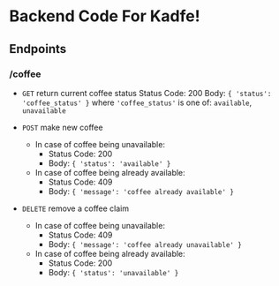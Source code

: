 # Backend Code For Kadfe!

## Endpoints

### /coffee
+ `GET` return current coffee status
  Status Code: 200
  Body: `{ 'status': 'coffee_status' }` where `'coffee_status'` is one of: `available`, `unavailable`

+ `POST` make new coffee
  + In case of coffee being unavailable:
      + Status Code: 200
      + Body: `{ 'status': 'available' }`
  + In case of coffee being already available:
      + Status Code: 409
      + Body: `{ 'message': 'coffee already available' }`

+ `DELETE` remove a coffee claim
  + In case of coffee being unavailable:
      + Status Code: 409
      + Body: `{ 'message': 'coffee already unavailable' }`
  + In case of coffee being already available:
      + Status Code: 200
      + Body: `{ 'status': 'unavailable' }`
